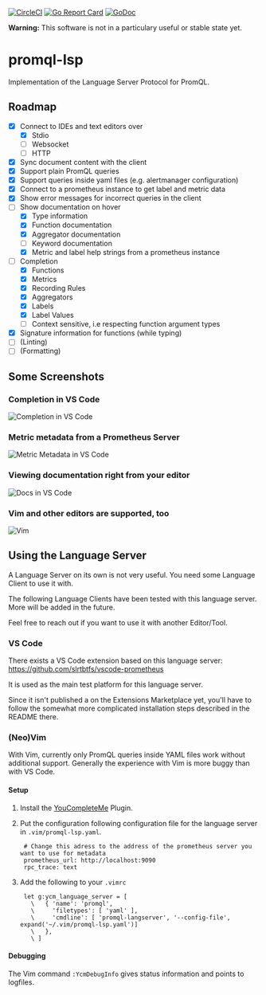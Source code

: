 [![CircleCI](https://circleci.com/gh/prometheus-community/promql-langserver.svg?style=svg)](https://circleci.com/gh/prometheus-community/promql-langserver)
[![Go Report Card](https://goreportcard.com/badge/github.com/prometheus-community/promql-langserver)](https://goreportcard.com/report/github.com/slrtbtfs/promql-lsp)
[![GoDoc](https://godoc.org/github.com/prometheus-community/promql-langserver?status.png)](https://godoc.org/github.com/slrtbtfs/promql-lsp/langserver)

**Warning:** This software is not in a particulary useful or stable state yet.

# promql-lsp

Implementation of the Language Server Protocol for PromQL.

## Roadmap

- [x] Connect to IDEs and text editors over
  - [x] Stdio
  - [ ] Websocket
  - [ ] HTTP
- [x] Sync document content with the client
- [x] Support plain PromQL queries
- [x] Support queries inside yaml files (e.g. alertmanager configuration)
- [x] Connect to a prometheus instance to get label and metric data
- [x] Show error messages for incorrect queries in the client
- [ ] Show documentation on hover
  - [x] Type information
  - [x] Function documentation
  - [x] Aggregator documentation
  - [ ] Keyword documentation
  - [x] Metric and label help strings from a prometheus instance
- [ ] Completion
  - [x] Functions
  - [x] Metrics
  - [x] Recording Rules
  - [x] Aggregators
  - [x] Labels
  - [x] Label Values
  - [ ] Context sensitive, i.e respecting function argument types
- [x] Signature information for functions (while typing)
- [ ] (Linting)
- [ ] (Formatting)

## Some Screenshots

### Completion in VS Code

![Completion in VS Code](https://github.com/prometheus-community/promql-langserver/raw/master/screenshots/vscode_completion.png)

### Metric metadata from a Prometheus Server

![Metric Metadata in VS Code](https://github.com/prometheus-community/promql-langserver/raw/master/screenshots/vscode_hover2.png)

### Viewing documentation right from your editor

![Docs in VS Code](https://github.com/prometheus-community/promql-langserver/raw/master/screenshots/vscode_yaml.png)

### Vim and other editors are supported, too

![Vim](https://github.com/prometheus-community/promql-langserver/raw/master/screenshots/vim.png)

## Using the Language Server

A Language Server on its own is not very useful. You need some Language Client to use it with.

The following Language Clients have been tested with this language server. More will be added in the future. 

Feel free to reach out if you want to use it with another Editor/Tool.

### VS Code

There exists a VS Code extension based on this language server: <https://github.com/slrtbtfs/vscode-prometheus>

It is used as the main test platform for this language server.

Since it isn't published a on the Extensions Marketplace yet, you'll have to follow the somewhat more complicated installation steps described in the README there.

### (Neo)Vim 

With Vim, currently only PromQL queries inside YAML files work without additional support. Generally the experience with Vim is more buggy than with VS Code.

#### Setup

1. Install the [YouCompleteMe](https://github.com/ycm-core/YouCompleteMe) Plugin.
2. Put the configuration following configuration file for the language server in `.vim/promql-lsp.yaml`.

        # Change this adress to the address of the prometheus server you want to use for metadata
        prometheus_url: http://localhost:9090
        rpc_trace: text

3. Add the following to your `.vimrc`

        let g:ycm_language_server = [
          \   { 'name': 'promql',
          \     'filetypes': [ 'yaml' ],
          \     'cmdline': [ 'promql-langserver', '--config-file', expand('~/.vim/promql-lsp.yaml')]
          \   },
          \ ]

#### Debugging

The Vim command `:YcmDebugInfo` gives status information and points to logfiles.

